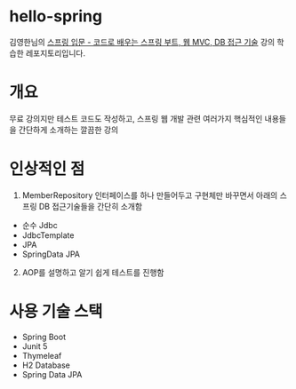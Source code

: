 # hello-spring
김영한님의 [스프링 입문 - 코드로 배우는 스프링 부트, 웹 MVC, DB 접근 기술](https://inf.run/7RFY) 강의 학습한 레포지토리입니다. 

# 개요
무료 강의지만 테스트 코드도 작성하고, 스프링 웹 개발 관련 여러가지 핵심적인 내용들을 간단하게 소개하는 깔끔한 강의 

# 인상적인 점
1. MemberRepository 인터페이스를 하나 만들어두고 구현체만 바꾸면서 아래의 스프링 DB 접근기술들을 간단히 소개함
- 순수 Jdbc
- JdbcTemplate
- JPA
- SpringData JPA

2. AOP를 설명하고 알기 쉽게 테스트를 진행함 

# 사용 기술 스택
- Spring Boot
- Junit 5
- Thymeleaf
- H2 Database
- Spring Data JPA